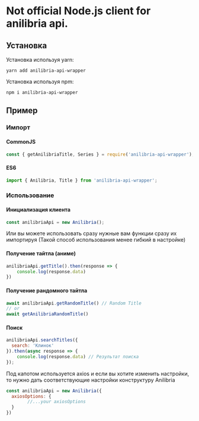 # Not official Node.js client for anilibria api.

## Установка

Установка используя yarn:

```
yarn add anilibria-api-wrapper
```

Установка используя npm:

```
npm i anilibria-api-wrapper
```

## Пример

### Импорт

#### CommonJS

```ts
const { getAnilibriaTitle, Series } = require('anilibria-api-wrapper');
```

#### ES6

```ts
import { Anilibria, Title } from 'anilibria-api-wrapper';
```

### Использование

#### Инициализация клиента

```ts
const anilibriaApi = new Anilibria();
```
Или вы можете использовать сразу нужные вам функции сразу их импортируя (Такой способ использования менее гибкий в настройке)

#### Получение тайтла (аниме)

```js
anilibriaApi.getTitle().then(response => {
	console.log(response.data)
})
```

#### Получение рандомного тайтла
```js
await anilibriaApi.getRandomTitle() // Random Title
// or
await getAnilibriaRandomTitle()
````

#### Поиск

```js
anilibriaApi.searchTitles({
  search: 'Клинок'
}).then(async response => {
	console.log(response.data) // Результат поиска
});
```

Под капотом используется axios и если вы хотите изменить настройки, то нужно дать соответствующие настройки конструктуру Anilibria
```js
const anilibriaApi = new Anilibria({
  axiosOptions: {
		//...your axiosOptions
  }
})
```
